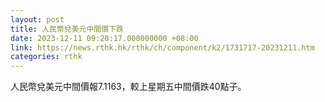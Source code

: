 ```yaml
---
layout: post
title: 人民幣兌美元中間價下跌
date: 2023-12-11 09:20:17.000000000 +08:00
link: https://news.rthk.hk/rthk/ch/component/k2/1731717-20231211.htm
categories: rthk
---
```


人民幣兌美元中間價報7.1163，較上星期五中間價跌40點子。
